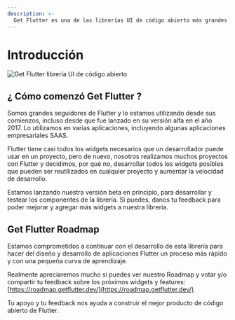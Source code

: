 ```yaml
---
description: >-
  Get Flutter es una de las librerías UI de código abierto más grandes de Flutter, para aplicaciones web y móviles. Tiene más de 1000 widgets reutilizables preconstruidos.
---
```


# Introducci&oacute;n

![Get Flutter librer&iacute;a UI de c&oacute;digo abierto](https://ik.imagekit.io/ionicfirebaseapp/docs/tr:dpr-auto,tr:w-auto-1300/github-settings_2_6MxhZpdf5.png)

## &iquest; C&oacute;mo comenz&oacute; Get Flutter &#63;

Somos grandes seguidores de Flutter y lo estamos utilizando desde sus comienzos, incluso desde que fue lanzado en su versi&oacute;n alfa en el a&ntilde;o 2017. Lo utilizamos en varias aplicaciones, incluyendo algunas aplicaciones empresariales SAAS.

Flutter tiene casi todos los widgets necesarios que un desarrollador puede usar en un proyecto, pero de nuevo, nosotros realizamos muchos proyectos con Flutter y decidimos, por qu&eacute; no, desarrollar todos los widgets posibles que pueden ser reutilizados en cualquier proyecto y aumentar la velocidad de desarrollo.

Estamos lanzando nuestra versi&oacute;n beta en principio, para desarrollar y testear los componentes de la librer&iacute;a. Si puedes, danos tu feedback para poder mejorar y agregar m&aacute;s widgets a nuestra librer&iacute;a.

## Get Flutter Roadmap

Estamos comprometidos a continuar con el desarrollo de esta librer&iacute;a para hacer del dise&ntilde;o y desarrollo de aplicaciones Flutter un proceso m&aacute;s r&aacute;pido y con una peque&ntilde;a curva de aprendizaje.

Realmente apreciaremos mucho si puedes ver nuestro Roadmap y votar y/o compartir tu feedback sobre los pr&oacute;ximos widgets y features:   [https://roadmap.getflutter.dev/](https://roadmap.getflutter.dev/)

Tu apoyo y tu feedback nos ayuda a construir el mejor producto de c&oacute;digo abierto de Flutter.
